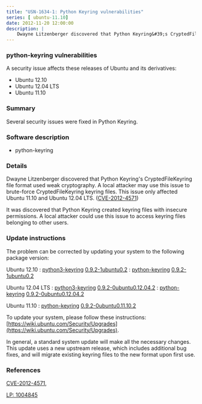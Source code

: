 ```yaml
---
title: "USN-1634-1: Python Keyring vulnerabilities"
series: [ ubuntu-11.10]
date: 2012-11-20 12:00:00
description: |
    Dwayne Litzenberger discovered that Python Keyring&#39;s CryptedFileKeyring file format used weak cryptography. A local attacker may use this issue to brute-force CryptedFileKeyring keyring files. This issue only affected Ubuntu 11.10 and Ubuntu 12.04 LTS. ([CVE-2012-4571](http://people.ubuntu.com/~ubuntu-security/cve/CVE-2012-4571))
--- 
```

 
 


### python-keyring vulnerabilities

A security issue affects these releases of Ubuntu and its derivatives:

* Ubuntu 12.10
* Ubuntu 12.04 LTS
* Ubuntu 11.10

### Summary

Several security issues were fixed in Python Keyring. 

### Software description

* python-keyring 

### Details

Dwayne Litzenberger discovered that Python Keyring&#39;s CryptedFileKeyring file format used weak cryptography. A local attacker may use this issue to brute-force CryptedFileKeyring keyring files. This issue only affected Ubuntu 11.10 and Ubuntu 12.04 LTS. ([CVE-2012-4571](http://people.ubuntu.com/~ubuntu-security/cve/CVE-2012-4571))

It was discovered that Python Keyring created keyring files with insecure permissions. A local attacker could use this issue to access keyring files belonging to other users. 

### Update instructions

The problem can be corrected by updating your system to the following package version:

Ubuntu 12.10
 : [python3-keyring](https://launchpad.net/ubuntu/+source/python-keyring) <span> [0.9.2-1ubuntu0.2](https://launchpad.net/ubuntu/+source/python-keyring/0.9.2-1ubuntu0.2) </span> 
 : [python-keyring](https://launchpad.net/ubuntu/+source/python-keyring) <span> [0.9.2-1ubuntu0.2](https://launchpad.net/ubuntu/+source/python-keyring/0.9.2-1ubuntu0.2) </span> 

Ubuntu 12.04 LTS
 : [python3-keyring](https://launchpad.net/ubuntu/+source/python-keyring) <span> [0.9.2-0ubuntu0.12.04.2](https://launchpad.net/ubuntu/+source/python-keyring/0.9.2-0ubuntu0.12.04.2) </span> 
 : [python-keyring](https://launchpad.net/ubuntu/+source/python-keyring) <span> [0.9.2-0ubuntu0.12.04.2](https://launchpad.net/ubuntu/+source/python-keyring/0.9.2-0ubuntu0.12.04.2) </span> 

Ubuntu 11.10
 : [python-keyring](https://launchpad.net/ubuntu/+source/python-keyring) <span> [0.9.2-0ubuntu0.11.10.2](https://launchpad.net/ubuntu/+source/python-keyring/0.9.2-0ubuntu0.11.10.2) </span> 

To update your system, please follow these instructions: [https://wiki.ubuntu.com/Security/Upgrades](https://wiki.ubuntu.com/Security/Upgrades).

In general, a standard system update will make all the necessary changes. This update uses a new upstream release, which includes additional bug fixes, and will migrate existing keyring files to the new format upon first use. 

### References

 
 [CVE-2012-4571](http://people.ubuntu.com/~ubuntu-security/cve/CVE-2012-4571), 

 [LP: 1004845](https://launchpad.net/bugs/1004845)
 

